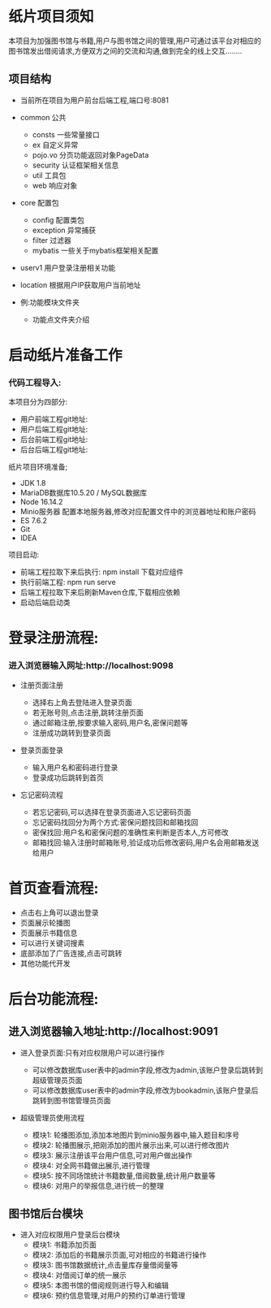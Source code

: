 # 纸片项目须知

​		本项目为加强图书馆与书籍,用户与图书馆之间的管理,用户可通过该平台对相应的图书馆发出借阅请求,方便双方之间的交流和沟通,做到完全的线上交互........

## 项目结构
- 当前所在项目为用户前台后端工程,端口号:8081
- common 公共
  - consts 一些常量接口
  - ex 自定义异常
  - pojo.vo 分页功能返回对象PageData
  - security 认证框架相关信息
  - util 工具包
  - web 响应对象
- core 配置包
  - config 配置类包
  - exception 异常捕获
  - filter 过滤器
  - mybatis 一些关于mybatis框架相关配置
- userv1 用户登录注册相关功能
- location 根据用户IP获取用户当前地址

- 例:功能模块文件夹
  - 功能点文件夹介绍

# 启动纸片准备工作

### 代码工程导入:

本项目分为四部分:

- 用户前端工程git地址:
- 用户后端工程git地址:
- 后台前端工程git地址:
- 后台后端工程git地址:

纸片项目环境准备;

- JDK 1.8
- MariaDB数据库10.5.20 / MySQL数据库
- Node 16.14.2
- Minio服务器 配置本地服务器,修改对应配置文件中的浏览器地址和账户密码
-  ES 7.6.2
-  Git
-  IDEA

项目启动:

- 前端工程拉取下来后执行: npm install 下载对应组件
- 执行前端工程: npm run serve
- 后端工程拉取下来后刷新Maven仓库,下载相应依赖
- 启动后端启动类

# 登录注册流程:

### 进入浏览器输入网址:http://localhost:9098

- 注册页面注册
    - 选择右上角去登陆进入登录页面
    - 若无账号则,点击注册,跳转注册页面
    - 通过邮箱注册,按要求输入密码,用户名,密保问题等
    - 注册成功跳转到登录页面

- 登录页面登录
    - 输入用户名和密码进行登录
    - 登录成功后跳转到首页

- 忘记密码流程
    - 若忘记密码,可以选择在登录页面进入忘记密码页面
    - 忘记密码找回分为两个方式:密保问题找回和邮箱找回
    - 密保找回:用户名和密保问题的准确性来判断是否本人,方可修改
    - 邮箱找回:输入注册时邮箱账号,验证成功后修改密码,用户名会用邮箱发送给用户

# 首页查看流程:

- 点击右上角可以退出登录
- 页面展示轮播图
- 页面展示书籍信息
- 可以进行关键词搜素
- 底部添加了广告连接,点击可跳转
- 其他功能代开发



# 后台功能流程:

## 进入浏览器输入地址:http://localhost:9091

- 进入登录页面:只有对应权限用户可以进行操作
    - 可以修改数据库user表中的admin字段,修改为admin,该账户登录后跳转到超级管理员页面
    - 可以修改数据库user表中的admin字段,修改为bookadmin,该账户登录后跳转到图书馆管理员页面

- 超级管理员使用流程
    - 模块1: 轮播图添加,添加本地图片到minio服务器中,输入题目和序号
    - 模块2: 轮播图展示,把刚添加的图片展示出来,可以进行修改图片
    - 模块3: 展示注册该平台用户信息,可对用户做出操作
    - 模块4: 对全网书籍做出展示,进行管理
    - 模块5: 按不同场馆统计书籍数量,借阅数量,统计用户数量等
    - 模块6: 对用户的举报信息,进行统一的整理

## 图书馆后台模块

- 进入对应权限用户登录后台模块
    - 模块1: 书籍添加页面
    - 模块2: 添加后的书籍展示页面,可对相应的书籍进行操作
    - 模块3: 图书馆数据统计,点击量库存量借阅量等
    - 模块4: 对借阅订单的统一展示
    - 模块5: 本图书馆的借阅规则进行导入和编辑
    - 模块6: 预约信息管理,对用户的预约订单进行管理